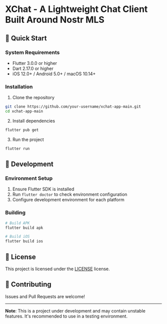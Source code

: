 # XChat - A Lightweight Chat Client Built Around Nostr MLS

## 🚀 Quick Start

### System Requirements

- Flutter 3.0.0 or higher
- Dart 2.17.0 or higher
- iOS 12.0+ / Android 5.0+ / macOS 10.14+

### Installation

1. Clone the repository
```bash
git clone https://github.com/your-username/xchat-app-main.git
cd xchat-app-main
```

2. Install dependencies
```bash
flutter pub get
```

3. Run the project
```bash
flutter run
```

## 🔧 Development

### Environment Setup

1. Ensure Flutter SDK is installed
2. Run `flutter doctor` to check environment configuration
3. Configure development environment for each platform

### Building

```bash
# Build APK
flutter build apk

# Build iOS
flutter build ios
```

## 📄 License

This project is licensed under the [LICENSE](LICENSE) license.

## 🤝 Contributing

Issues and Pull Requests are welcome!

---

**Note**: This is a project under development and may contain unstable features. It's recommended to use in a testing environment.